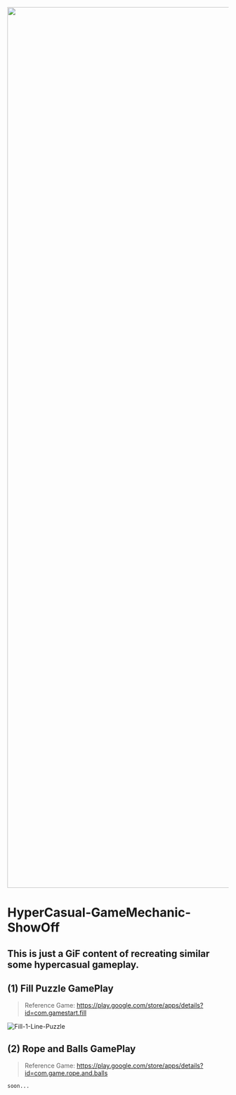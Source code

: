 <p align="center">
    <img width="2000px" src="[http://mixandjam.com/wp-content/uploads/2019/11/git.png](https://www.google.com/url?sa=i&url=https%3A%2F%2Fwww.freepik.com%2Ffree-photos-vectors%2Fgame-icon&psig=AOvVaw1E6iIhm8jFBxiOvTVZxZlL&ust=1663954710402000&source=images&cd=vfe&ved=0CAwQjRxqFwoTCMC3mtD4qPoCFQAAAAAdAAAAABAD)](https://www.google.com/url?sa=i&url=https%3A%2F%2Fwww.freepik.com%2Ffree-photos-vectors%2Fgame-icon&psig=AOvVaw1E6iIhm8jFBxiOvTVZxZlL&ust=1663954710402000&source=images&cd=vfe&ved=0CAwQjRxqFwoTCMC3mtD4qPoCFQAAAAAdAAAAABAD)">    
</p>

# HyperCasual-GameMechanic-ShowOff
## This is just a GiF content of recreating similar some hypercasual gameplay.

## (1) Fill Puzzle GamePlay
> Reference Game: https://play.google.com/store/apps/details?id=com.gamestart.fill

![Fill-1-Line-Puzzle](https://user-images.githubusercontent.com/113447169/191811124-fba074e0-03cc-40aa-9ca7-1d8e3991d331.gif)

## (2) Rope and Balls GamePlay
> Reference Game: https://play.google.com/store/apps/details?id=com.game.rope.and.balls

```
soon...
```
